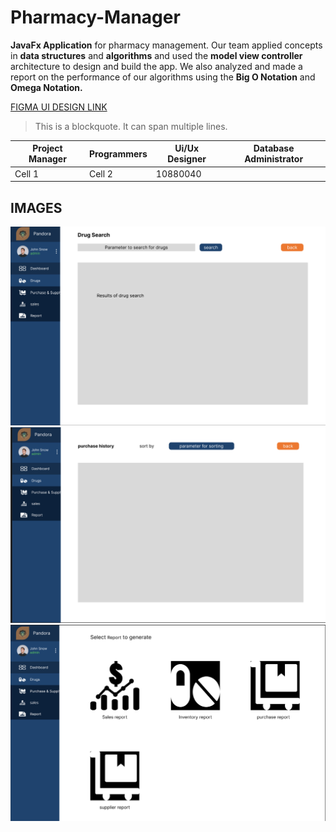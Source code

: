 # Pharmacy-Manager
**JavaFx Application** for pharmacy management. Our team applied concepts in **data structures** and **algorithms** and used the **model view controller** architecture to design and build the app. We also analyzed and made a report on the performance of our algorithms using the **Big O Notation** and **Omega Notation.**



[FIGMA UI DESIGN LINK](https://www.figma.com/file/qzRe5dLeLvrF8elswI6kgr/pandora?type=design&node-id=0%3A1&mode=design&t=8ijgfyM9CIdtMjL3-1)




> This is a blockquote.
> It can span multiple lines.



| Project Manager | Programmers | Ui/Ux Designer | Database Administrator |
|-----------------|-------------|----------------|------------------------|
| Cell 1          | Cell 2      |  10880040      |               


<h2> IMAGES </h2>

<img src= "./assets/Screenshot 2023-07-17 15.17.40.png">
<img src= "./assets/Screenshot 2023-07-17 15.17.58.png">
<img src= "./assets/Screenshot 2023-07-17 15.18.18.png">

